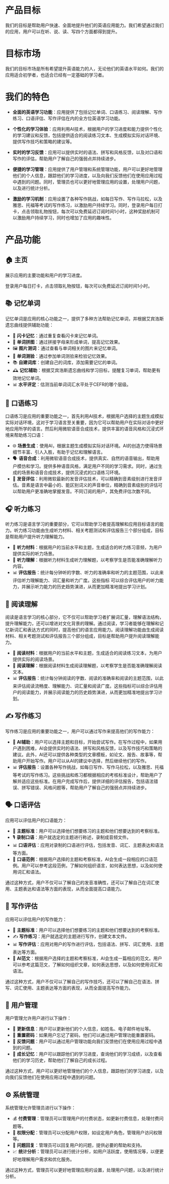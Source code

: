 # 产品目标

我们的目标是帮助用户快速、全面地提升他们的英语应用能力。我们希望通过我们的应用，用户可以在听、说、读、写四个方面都得到提升。

# 目标市场

我们的目标市场是所有希望提升英语能力的人，无论他们的英语水平如何。我们的应用适合初学者，也适合已经有一定基础的学习者。

# 我们的特色

- **全面的英语学习功能**：应用提供了包括记忆单词、口语练习、阅读理解、写作练习、口语评估、写作评估在内的全方位英语学习功能。

- **个性化的学习体验**：应用利用AI技术，根据用户的学习进度和能力提供个性化的学习建议和反馈，包括提供适合的阅读练习文本、生成模拟实际对话环境、提供写作技巧和策略的建议等。

- **实时的学习反馈**：应用可以提供实时的语法、拼写和风格反馈，以及对口语和写作的评估，帮助用户了解自己的强弱点并持续进步。

- **便捷的学习管理**：应用提供了用户管理和系统管理功能，用户可以更好地管理他们的个人信息，跟踪他们的学习进度，以及向我们反馈他们在使用应用过程中遇到的问题。同时，管理员也可以更好地管理应用的设置，处理用户问题，以及进行统计分析。

- **激励的学习机制**：应用设置了各种写作挑战，如每日写作、写作马拉松，以及雅思、托福等考试的写作练习，以激励用户持续学习。同时，登录用户每日打卡，点击领取礼物按钮，每次可以免费延迟订阅时间1小时，这种奖励机制可以激励用户持续学习，同时也增加了应用的趣味性。

# 产品功能

## 🏠 主页
展示应用的主要功能和用户的学习进度。

登录用户每日打卡，点击领取礼物按钮，每次可以免费延迟订阅时间1小时。

## 📚 记忆单词
记忆单词是应用的核心功能之一，提供了多种方法帮助记忆单词，并根据艾宾浩斯遗忘曲线提供辅助功能：
- 📖 **闪卡记忆**：通过重复查看闪卡来记忆单词。
- 🧩 **单词拼图**：通过拼接字母来形成单词，提高记忆效果。
- 🖼️ **图片测词**：通过查看与单词相关的图片来记忆单词。
- 📝 **单词测验**：通过参加单词测验来检验记忆效果。
- 📚 **自建词库**：创建自己的词库，添加需要记忆的单词。
- 🕰️ **记忆辅助**：根据艾宾浩斯遗忘曲线和学习目标，提醒复习单词，帮助更有效地记忆单词。
- 📊 **水平评定**：估测当前单词词汇水平处于CEFR的哪个层级。


## 🎤 口语练习
口语练习是应用的重要功能之一，首先利用AI技术，根据用户选择的主题生成模拟实际对话环境，这对于学习语言至关重要，因为它可以帮助用户在实际对话中更好地应用所学的语言。然后利用微软语音合成技术，提供丰富的语音风格和沉浸式环境来帮助练习口语：
- 🌐 **场景生成**：使用AI，根据主题生成模拟实际对话环境。AI的创造力使得场景细节丰富、引人入胜，有助于记忆和理解语言。
- 🗣️ **语音合成**：利用微软语音合成技术，提供真实、自然的语音输出，帮助用户模仿和学习。提供多种语音风格，满足用户不同的学习需求。同时，通过生成的场景和语音合成技术，提供沉浸式的口语练习环境。
- 🎤 **发音评估**：利用微软最新的发音评估技术，可以精确到音素级别进行发音评估。音素是语言中最小的、能区别词义的声音单位，精确到音素级别的评估可以帮助用户更准确地掌握发音。不同订阅的用户，其免费评估次数不同。

## 🎧 听力练习
听力练习是语言学习的重要部分，它可以帮助学习者提高理解和应用目标语言的能力。听力练习功能由生成听力材料、相关考题测试和评估报告三个部分组成，目标是帮助用户提升听力理解能力。

- 🎵 **听力材料**：根据用户的当前水平和主题，生成适合的听力练习音频，为用户提供实际的听力场景。
- 🧠 **听力理解**：根据听力材料生成听力理解题，以考察学生是否能准确理解听力内容。
- 📊 **评估报告**：统计每分钟听的字数、听力的准确率和听力的主题范围，以此来评估听力理解能力、词汇量和听力广度。这些指标
可以综合评估用户的听力能力，并展示听力能力的历史趋势演进，从而更加精准地提出学习计划。

## 📖 阅读理解
阅读是语言学习的核心部分，它不仅可以帮助学习者扩展词汇量，理解语法结构，提升理解能力，还可以增进对文化背景的理解。通过阅读，学习者能够在理解和记忆新词汇和表达方式的同时，提高他们的语言应用能力。阅读理解功能由生成阅读材料、相关考题测试和评估报告三个部分组成，目标是帮助用户提升阅读理解能力。

- 📄 **阅读材料**：根据用户的当前水平和主题，生成适合的阅读练习文本，为用户提供实际的阅读场景。
- 🧠 **阅读理解**：根据阅读材料生成阅读理解题，以考察学生是否能准确理解阅读文本。
- 📊 **评估报告**：统计每分钟阅读的字数、阅读的准确率和阅读的主题范围，以此来评估阅读流畅度、理解能力、词汇量和阅读广度。这些指标可以综合评估用户的阅读能力，并展示阅读能力的历史趋势演进，从而更加精准地提出学习计划。

## ✍️ 写作练习
写作练习是应用的重要功能之一，用户可以通过写作来提高他们的写作能力：
- 🤖 **AI辅助**：用户可以选择主题和目标，开始尝试写作。在写作过程中，如果用户遇到困难，AI会提供实时的语法、拼写和风格反馈，以及写作技巧和策略的建议。此外，AI还可以提供各种类型的文章模板，如论文、报告、故事等，帮助用户开始写作。用户可以从AI的建议中选择，然后继续他们的写作。
- 📊 **评估报告**：设置各种写作挑战，如每日写作、写作马拉松，以及雅思、托福等考试的写作练习。这些挑战和练习都根据相应的考核标准设计，帮助用户了解并适应这些标准。在用户完成写作后，提供详细的评估报告，包括语法错误、拼写错误、风格问题等，帮助用户了解自己的强弱点并持续进步。

## 🗣️ 口语评估
应用可以评估用户的口语能力：
- 🎯 **主题标准**：用户可以选择他们想要练习的主题和他们想要达到的考察标准。
- 🎙️ **录制口语**：用户就选定的主题进行称述，录制成音频文件。
- 📊 **口语评估**：应用对录制的口语进行评估，包括发音、词汇、主题表达和语法等方面。
- 🤖 **口语范例**：根据用户选择的主题和考察标准，AI会生成一段相应的口语范例。用户可以参考这段范例，了解如何组织语言，如何表达思想，以及如何使用词汇和语法。

通过这种方式，用户不仅可以了解自己的发音准确性，还可以了解自己在词汇使用、主题表达和语法等方面的表现，从而全面提高口语能力。

## 📝 写作评估
应用可以评估用户的写作能力：
- 🎯 **主题标准**：用户可以选择他们想要练习的主题和他们想要达到的考察标准。
- ✍️ **写作练习**：用户就选定的主题进行写作，创建文本文件。
- 📊 **写作评估**：应用对用户的写作进行评估，包括语法、拼写、词汇使用、主题表达等方面。
- 🤖 **AI范文**：根据用户选择的主题和考察标准，AI会生成一篇相应的范文。用户可以参考这篇范文，了解如何组织文章，如何表达思想，以及如何使用词汇和语法。

通过这种方式，用户不仅可以了解自己的写作技巧，还可以了解自己在语法、拼写、词汇使用、主题表达等方面的表现，从而全面提高写作能力。

## 👥 用户管理
用户管理允许用户进行以下操作：
- 🔄 **更新信息**：用户可以更新他们的个人信息，如姓名、电子邮件地址等。
- 🔑 **重置密码**：如果用户忘记了密码，他们可以通过用户管理功能重置密码。
- 📧 **反馈问题**：用户可以通过用户管理功能向我们反馈他们在使用应用过程中遇到的问题。
- 🌱 **成长记忆**：用户可以跟踪他们的学习进度，查询他们的学习成绩，以及查看他们的学习历史，帮助他们了解自己的成长过程。

通过这种方式，用户可以更好地管理他们的个人信息，跟踪他们的学习进度，以及向我们反馈他们在使用应用过程中遇到的问题。

## ⚙️ 系统管理
系统管理允许管理员进行以下操作：
- 💰 **付费管理**：管理员可以管理用户的付费状态，如更新付费信息，处理付费问题等。
- 🔐 **权限分配**：管理员可以分配用户权限，如设定用户角色，管理用户访问权限等。
- 💬 **问题回复**：管理员可以回复用户的问题，提供必要的帮助和支持。
- 📈 **统计分析**：管理员可以进行统计分析，如用户活跃度，使用情况等，以便更好地理解用户需求和优化服务。

通过这种方式，管理员可以更好地管理应用的设置，处理用户问题，以及进行统计分析。

